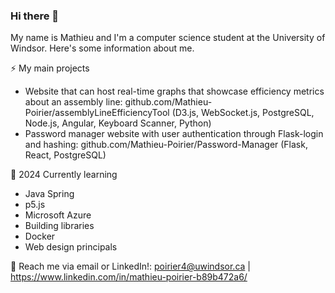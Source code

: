 ### Hi there 👋

My name is Mathieu and I'm a computer science student at the University of Windsor. Here's some information about me.

⚡ My main projects
- Website that can host real-time graphs that showcase efficiency metrics about an assembly line: github.com/Mathieu-Poirier/assemblyLineEfficiencyTool (D3.js, WebSocket.js, PostgreSQL, Node.js, Angular, Keyboard Scanner, Python)
- Password manager website with user authentication through Flask-login and hashing: github.com/Mathieu-Poirier/Password-Manager (Flask, React, PostgreSQL)

🌱 2024 Currently learning
- Java Spring
- p5.js
- Microsoft Azure
- Building libraries
- Docker
- Web design principals

💬 Reach me via email or LinkedIn!: poirier4@uwindsor.ca | https://www.linkedin.com/in/mathieu-poirier-b89b472a6/

<!--
**Mathieu-Poirier/Mathieu-Poirier** is a ✨ _special_ ✨ repository because its `README.md` (this file) appears on your GitHub profile.

Here are some ideas to get you started:

- 🔭 I’m currently working on ...
- 🌱 I’m currently learning ...
- 👯 I’m looking to collaborate on ...
- 🤔 I’m looking for help with ...
- 💬 Ask me about ...
- 📫 How to reach me: ...
- 😄 Pronouns: ...
- ⚡ Fun fact: ...
-->
